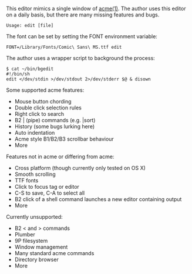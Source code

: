 This editor mimics a single window of [acme(1)](http://www.unix.com/man-page/plan9/1/acme/).
The author uses this editor on a daily basis, but there are many missing features and bugs.

```
Usage: edit [file]
```

The font can be set by setting the FONT environment variable:
```
FONT=/Library/Fonts/Comic\ Sans\ MS.ttf edit
```

The author uses a wrapper script to background the process:
```
$ cat ~/bin/bgedit 
#!/bin/sh
edit </dev/stdin >/dev/stdout 2>/dev/stderr $@ & disown
```

Some supported acme features:
- Mouse button chording
- Double click selection rules
- Right click to search
- B2 | (pipe) commands (e.g. |sort)
- History (some bugs lurking here)
- Auto indentation
- Acme style B1/B2/B3 scrollbar behaviour
- More

Features not in acme or differing from acme:
- Cross platform (though currently only tested on OS X)
- Smooth scrolling
- TTF fonts
- Click to focus tag or editor
- C-S to save, C-A to select all
- B2 click of a shell command launches a new editor containing output
- More

Currently unsupported:
- B2 < and > commands
- Plumber
- 9P filesystem
- Window management
- Many standard acme commands
- Directory browser
- More
